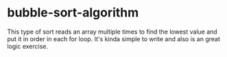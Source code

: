 # bubble-sort-algorithm

This type of sort reads an array multiple times to find the lowest value and put it in order in each for loop. It's kinda simple to write and also is an great logic exercise. 
